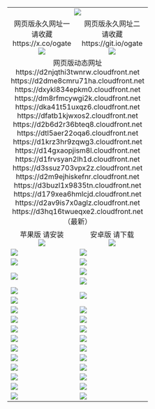﻿<table>
  <tr></tr>
  <tr><td colspan=2 align=center><img src="https://d3hq16twueqxe2.cloudfront.net/Up/oGate.jpg" /></td></tr>
  <tr>
    <td align=center>网页版永久网址一<br/>请收藏<br/>https://x.co/ogate<br><img src="https://d3hq16twueqxe2.cloudfront.net/Up/0WMGD1.png" /></td>
    <td align=center>网页版永久网址二<br/>请收藏<br/>https://git.io/ogate<br><img src="https://d3hq16twueqxe2.cloudfront.net/Up/0WMGD2.png" /></td>
  </tr>
  <tr><td colspan=2 align=center>网页版动态网址
<br>https://d2njqthi3twnrw.cloudfront.net
<br>https://d2dme8cmru71ha.cloudfront.net
<br>https://dxykl834epkm0.cloudfront.net
<br>https://dm8rfmcywgi2k.cloudfront.net
<br>https://dka41t51uxqz6.cloudfront.net
<br>https://dfatb1kjwxos2.cloudfront.net
<br>https://d2b6d2r36bteq8.cloudfront.net
<br>https://dtl5aer22oqa6.cloudfront.net
<br>https://d1krz3hr9zqwg3.cloudfront.net
<br>https://d14gxaopjism8l.cloudfront.net
<br>https://d1frvsyan2lh1d.cloudfront.net
<br>https://d3ssuz703vpx2z.cloudfront.net
<br>https://d2m9ejhiskefnr.cloudfront.net
<br>https://d3buzl1x9835tn.cloudfront.net
<br>https://d179xea6hmlcjd.cloudfront.net
<br>https://d2av9is7x0aglz.cloudfront.net
<br>https://d3hq16twueqxe2.cloudfront.net
    <br/>（最新）</td>
  </tr>
  <tr>
    <td align=center>苹果版 请安装<br/><a href="https://d3hq16twueqxe2.cloudfront.net/?from=github"><img src="https://d3hq16twueqxe2.cloudfront.net/Up/0WMPG.jpg" /></a></td>
    <td align=center>安卓版 请下载<br/><a href="https://d3hq16twueqxe2.cloudfront.net/ogUP.aspx?name=0oGate.apk&from=github"><img src="https://d3hq16twueqxe2.cloudfront.net/Up/0WMAZ.jpg" /></a></td>
  </tr>
  <tr>
    <td><a href="https://d3hq16twueqxe2.cloudfront.net/oNote.aspx?id=oGate&from=github" target="_blank"><img src="https://d3hq16twueqxe2.cloudfront.net/Up/0WCYY.jpg" /></a></td>
    <td><a href="https://d3hq16twueqxe2.cloudfront.net/oNote.aspx?id=oNote&from=github" target="_blank"><img src="https://d3hq16twueqxe2.cloudfront.net/Up/0WZTT.jpg" /></a></td>
  </tr>
  <tr>
    <td><a href="https://d3hq16twueqxe2.cloudfront.net/ogDY.aspx?from=github" target="_blank"><img src="https://d3hq16twueqxe2.cloudfront.net/Up/DY.jpg"/></a></td>
    <td><a href="https://d3hq16twueqxe2.cloudfront.net/ogST.aspx?from=github" target="_blank"><img src="https://d3hq16twueqxe2.cloudfront.net/Up/ST.jpg"/></a></td>
  </tr>
  <tr>
    <td rowspan=2><a href="https://d3hq16twueqxe2.cloudfront.net/ogUP.aspx?name=WJ.mp4&from=github" target="_blank"><img src="https://d3hq16twueqxe2.cloudfront.net/Up/WJ.jpg" /></a></td>
    <td><a href="https://d3hq16twueqxe2.cloudfront.net/ogUP.aspx?name=DKC.mp4&count=17&from=github" target="_blank"><img src="https://d3hq16twueqxe2.cloudfront.net/Up/DKC.jpg" /></a></td> 
  </tr>
  <tr>
    <td><a href="https://d3hq16twueqxe2.cloudfront.net/ogUP.aspx?name=LRWS.mp4&count=6B:14,5A:10,5B:35,4A:14,4B:19,3A:10,3B:26,2A:16,2B:21,1A:23,1B:29&from=github" target="_blank"><img src="https://d3hq16twueqxe2.cloudfront.net/Up/LRWS.jpg" /></a></td>
  </tr>
  <tr>
    <td><a href="https://d3hq16twueqxe2.cloudfront.net/ogUP.aspx?name=JQR.mp4&count=2&from=github" target="_blank"><img src="https://d3hq16twueqxe2.cloudfront.net/Up/JQR.jpg" /></a></td>   
    <td rowspan=2><a href="https://d3hq16twueqxe2.cloudfront.net/ogUP.aspx?name=JP.mp4&count=9&from=github" target="_blank"><img src="https://d3hq16twueqxe2.cloudfront.net/Up/JP.jpg" /></td>
  </tr>
  <tr>
    <td><a href="https://d3hq16twueqxe2.cloudfront.net/ogUP.aspx?name=ZSJ.mp4&count=16&from=github" target="_blank"><img src="https://d3hq16twueqxe2.cloudfront.net/Up/ZSJ.jpg" /></a></td>
  </tr>
  <tr>
    <td><a href="https://d3hq16twueqxe2.cloudfront.net/ogUP.aspx?name=SSZJ.mp4&count=7&current=2&from=github" target="_blank"><img src="https://d3hq16twueqxe2.cloudfront.net/Up/SSZJ.jpg" /></a></td>
    <td><a href="https://d3hq16twueqxe2.cloudfront.net/ogUP.aspx?name=WH.mp4&from=github" target="_blank"><img src="https://d3hq16twueqxe2.cloudfront.net/Up/WH.jpg" /></a></td>
  </tr>
  <tr>
    <td><a href="https://d3hq16twueqxe2.cloudfront.net/ogUP.aspx?name=DWHM.mp4&from=github" target="_blank"><img src="https://d3hq16twueqxe2.cloudfront.net/Up/DWHM.jpg" /></a></td>
    <td><a href="https://d3hq16twueqxe2.cloudfront.net/ogUP.aspx?name=XTFY.mp4&count=24&from=github" target="_blank"><img src="https://d3hq16twueqxe2.cloudfront.net/Up/XTFY.jpg" /></a></td>
  </tr>
  <tr>
    <td><a href="https://d3hq16twueqxe2.cloudfront.net/ogUP.aspx?name=4SQQ.mp4&count=06:9,05:20&current=06:9&from=github" target="_blank"><img src="https://d3hq16twueqxe2.cloudfront.net/Up/4SQQ0.jpg" /></a></td>
    <td><a href="https://d3hq16twueqxe2.cloudfront.net/ogUP.aspx?name=4SHQ.mp4&count=06:8,05:29&current=06:8&from=github" target="_blank"><img src="https://d3hq16twueqxe2.cloudfront.net/Up/4SHQ0.jpg" /></a></td>
  </tr>
  <tr>
    <td><a href="https://d3hq16twueqxe2.cloudfront.net/ogUP.aspx?name=4SZG.mp4&count=06:9,05:22,04:22&current=06:9&from=github" target="_blank"><img src="https://d3hq16twueqxe2.cloudfront.net/Up/4SZG0.jpg" /></a></td>
    <td><a href="https://d3hq16twueqxe2.cloudfront.net/ogUP.aspx?name=4SDJ.mp4&count=06:12,05:48,04:52&current=06:11&from=github" target="_blank"><img src="https://d3hq16twueqxe2.cloudfront.net/Up/4SDJ0.jpg" /></a></td>
  </tr>
  <tr>
    <td><a href="https://d3hq16twueqxe2.cloudfront.net/onUP.aspx?name=https://x.co/dtw99&from=github" target="_blank"><img src="https://d3hq16twueqxe2.cloudfront.net/Up/0DTW.jpg"/></a></td>
    <td><a href="https://d3hq16twueqxe2.cloudfront.net/onUP.aspx?name=https://d2tyo2h9ydw5hf.cloudfront.net/acenter/&from=github" target="_blank"><img src="https://d3hq16twueqxe2.cloudfront.net/Up/0TDW.jpg" /></a></td>
  </tr>
  <tr>
    <td><a href="https://d3hq16twueqxe2.cloudfront.net/onUP.aspx?name=https://d3qz7yth5i2rae.cloudfront.net/gb/nsc413.htm&from=github" target="_blank"><img src="https://d3hq16twueqxe2.cloudfront.net/Up/0DJY.jpg" /></a></td>
    <td><a href="https://d3hq16twueqxe2.cloudfront.net/onUP.aspx?name=https://dgyo0jey7vwa5.cloudfront.net/xtr/gb/prog204.html&from=github" target="_blank"><img src="https://d3hq16twueqxe2.cloudfront.net/Up/0XTR.jpg" /></a></td>
  </tr>
  <tr>
    <td><a href="https://d3hq16twueqxe2.cloudfront.net/onUP.aspx?name=https://d7203y8eitivv.cloudfront.net&from=github" target="_blank"><img src="https://d3hq16twueqxe2.cloudfront.net/Up/0MHW.jpg" /></a></td>
    <td><a href="https://d3hq16twueqxe2.cloudfront.net/onUP.aspx?name=https://d38z1xzg5vtneh.cloudfront.net&from=github" target="_blank"><img src="https://d3hq16twueqxe2.cloudfront.net/Up/0ZJW.jpg" /></a></td>
  </tr>
  <tr>
    <td><a href="https://d3hq16twueqxe2.cloudfront.net/ogUP.aspx?name=FG.zip&from=github" target="_blank"><img src="https://d3hq16twueqxe2.cloudfront.net/Up/FG.jpg" /></a></td>
    <td><a href="https://d3hq16twueqxe2.cloudfront.net/ogUP.aspx?name=FGA.apk&from=github" target="_blank"><img src="https://d3hq16twueqxe2.cloudfront.net/Up/FGA.jpg" /></a></td>
  </tr>
  <tr>
    <td><a href="https://d3hq16twueqxe2.cloudfront.net/ogUP.aspx?name=U.zip&from=github" target="_blank"><img src="https://d3hq16twueqxe2.cloudfront.net/Up/U.jpg" /></a></td>
    <td><a href="https://d3hq16twueqxe2.cloudfront.net/ogUP.aspx?name=UA.apk&from=github" target="_blank"><img src="https://d3hq16twueqxe2.cloudfront.net/Up/UA.jpg" /></a></td>
  </tr>
  <tr>
    <td><a href="https://d3hq16twueqxe2.cloudfront.net/ogUP.aspx?name=0iPPOTV.zip&from=github" target="_blank"><img src="https://d3hq16twueqxe2.cloudfront.net/Up/0iPPOTV.jpg" /></a></td>
    <td><a href="https://d3hq16twueqxe2.cloudfront.net/ogUP.aspx?name=0iNTD.apk&from=github" target="_blank"><img src="https://d3hq16twueqxe2.cloudfront.net/Up/0iNTD.jpg" /></a></td>
  </tr>
</table>
